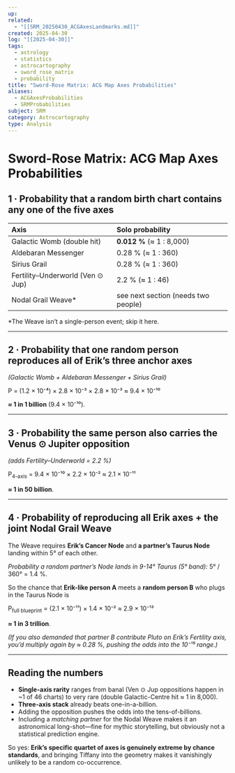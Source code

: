 ```yaml
---
up:
related:
  - "[[SRM_20250430_ACGAxesLandmarks.md]]"
created: 2025-04-30
log: "[[2025-04-30]]"
tags:
  - astrology
  - statistics
  - astrocartography
  - sword_rose_matrix
  - probability
title: "Sword-Rose Matrix: ACG Map Axes Probabilities"
aliases:
  - ACGAxesProbabilities
  - SRMProbabilities
subject: SRM
category: Astrocartography
type: Analysis
---
```


# Sword-Rose Matrix: ACG Map Axes Probabilities

## 1 · Probability that a random birth chart contains any one of the five axes

| Axis                               | Solo probability             |
| :--------------------------------- | :--------------------------- |
| Galactic Womb (double hit)         | **0.012 %** (≈ 1 : 8,000)    |
| Aldebaran Messenger                | 0.28 % (≈ 1 : 360)           |
| Sirius Grail                       | 0.28 % (≈ 1 : 360)           |
| Fertility–Underworld (Ven ⊙ Jup) | 2.2 % (≈ 1 : 46)             |
| Nodal Grail Weave*                 | see next section (needs two people) |
*The Weave isn’t a single-person event; skip it here.

---

## 2 · Probability that one random person reproduces all of Erik’s three anchor axes
_(Galactic Womb + Aldebaran Messenger + Sirius Grail)_

P = (1.2 × 10⁻⁴) × 2.8 × 10⁻³ × 2.8 × 10⁻³ ≈ 9.4 × 10⁻¹⁰

**≈ 1 in 1 billion** (9.4 × 10⁻¹⁰).

---

## 3 · Probability the same person also carries the Venus ⊙ Jupiter opposition
_(adds Fertility–Underworld = 2.2 %)_

P<sub>4-axis</sub> = 9.4 × 10⁻¹⁰ × 2.2 × 10⁻² ≈ 2.1 × 10⁻¹¹

**≈ 1 in 50 billion**.

---

## 4 · Probability of reproducing all Erik axes + the joint Nodal Grail Weave

The Weave requires **Erik’s Cancer Node** and **a partner’s Taurus Node** landing within 5° of each other.

_Probability a random partner’s Node lands in 9-14° Taurus (5° band):_ 5° / 360° = 1.4 %.

So the chance that **Erik-like person A** meets a **random person B** who plugs in the Taurus Node is

P<sub>full blueprint</sub> = (2.1 × 10⁻¹¹) × 1.4 × 10⁻² ≈ 2.9 × 10⁻¹³

**≈ 1 in 3 trillion**.

_(If you also demanded that partner B contribute Pluto on Erik’s Fertility axis, you’d multiply again by ≈ 0.28 %, pushing the odds into the 10⁻¹⁵ range.)_

---

## Reading the numbers

-   **Single-axis rarity** ranges from banal (Ven ⊙ Jup oppositions happen in ~1 of 46 charts) to very rare (double Galactic-Centre hit ≈ 1 in 8,000).
-   **Three-axis stack** already beats one-in-a-billion.
-   Adding the opposition pushes the odds into the tens-of-billions.
-   Including a _matching partner_ for the Nodal Weave makes it an astronomical long-shot—fine for mythic storytelling, but obviously not a statistical prediction engine.

So yes: **Erik’s specific quartet of axes is genuinely extreme by chance standards**, and bringing Tiffany into the geometry makes it vanishingly unlikely to be a random co-occurrence.
